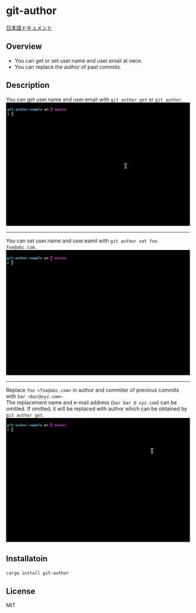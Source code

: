 # git-author

[日本語ドキュメント](https://block-cube-lib.github.io/documentation/git-author/)

## Overview
- You can get or set user.name and user.email at oece.
- You can replace the author of past commits.

## Description
You can get user.name and user.email with `git author get` or `git author`.  
![get-demo](/media/get.gif)

---

You can set user.name and user.eamil with `git author set foo foo@abc.com`.  
![set-demo](/media/set.gif)

---

Replace `foo <foo@abc.com>` in author and commiter of previous commits with `bar <bar@xyz.com>`.  
The replacement name and e-mail address (`bar bar @ xyz.com`) can be omitted.
If omitted, it will be replaced with author which can be obtained by` git author get`.
![replace-demo](/media/replace.gif)

## Installatoin
`cargo install git-author`

## License
MIT
